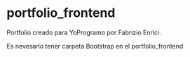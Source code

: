 # portfolio_frontend
Portfolio creado para YoProgramo por Fabrizio Enrici.

Es nevesario tener carpeta Bootstrap en el portfolio_frontend